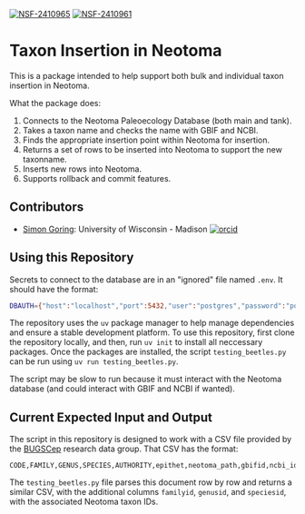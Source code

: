 [![NSF-2410965](https://img.shields.io/badge/NSF-2410965-blue.svg)](https://www.nsf.gov/awardsearch/showAward?AWD_ID=2410965&HistoricalAwards=false)
[![NSF-2410961](https://img.shields.io/badge/NSF-2410961-blue.svg)](https://www.nsf.gov/awardsearch/showAward?AWD_ID=2410961&HistoricalAwards=false)

# Taxon Insertion in Neotoma

This is a package intended to help support both bulk and individual taxon insertion in Neotoma.

What the package does:

1. Connects to the Neotoma Paleoecology Database (both main and tank).
2. Takes a taxon name and checks the name with GBIF and NCBI.
3. Finds the appropriate insertion point within Neotoma for insertion.
4. Returns a set of rows to be inserted into Neotoma to support the new taxonname.
5. Inserts new rows into Neotoma.
6. Supports rollback and commit features.

## Contributors

* [Simon Goring](http://goring.org): University of Wisconsin - Madison [![orcid](https://img.shields.io/badge/orcid-0000--0002--2700--4605-brightgreen.svg)](https://orcid.org/0000-0002-2700-4605)

## Using this Repository

Secrets to connect to the database are in an "ignored" file named `.env`. It should have the format:

```bash
DBAUTH={"host":"localhost","port":5432,"user":"postgres","password":"postgres","dbname":"neotoma"}
```

The repository uses the `uv` package manager to help manage dependencies and ensure a stable development platform. To use this repository, first clone the repository locally, and then, run `uv init` to install all neccessary packages. Once the packages are installed, the script `testing_beetles.py` can be run using `uv run testing_beetles.py`.

The script may be slow to run because it must interact with the Neotoma database (and could interact with GBIF and NCBI if wanted).

## Current Expected Input and Output

The script in this repository is designed to work with a CSV file provided by the [BUGSCep](https://bugscep.com/) research data group. That CSV has the format:

```csv
CODE,FAMILY,GENUS,SPECIES,AUTHORITY,epithet,neotoma_path,gbifid,ncbi_id,taxonRank,taxonomicStatus,ncbi_lineage_names
```

The `testing_beetles.py` file parses this document row by row and returns a similar CSV, with the additional columns `familyid`, `genusid`, and `speciesid`, with the associated Neotoma taxon IDs.
